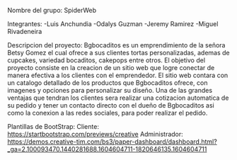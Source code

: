 Nombre del grupo: SpiderWeb

Integrantes:
  -Luis Anchundia
  -Odalys Guzman
  -Jeremy Ramirez
  -Miguel Rivadeneira

Descripcion del proyecto:
  Bgbocaditos es un emprendimiento de la señora Betsy Gomez el cual ofrece a sus clientes tortas personalizadas, ademas de cupcakes, variedad bocaditos, cakepops entre otros. El objetivo del proyecto consiste en la creacion de un sitio web que logre conectar de manera efectiva a los clientes con el emprendedor. El sitio web contara con un catalogo detallado de los productos que Bgbocaditos ofrece, con imagenes y opciones para personalizar su diseño. Una de las grandes ventajas que tendran los clientes sera realizar una cotizacion automatica de su pedido y tener un contacto directo con el dueño de Bgbocaditos asi como la conexion a las redes sociales, para poder realizar el pedido.
  
Plantillas de BootStrap:
Cliente: https://startbootstrap.com/previews/creative
Administrador: https://demos.creative-tim.com/bs3/paper-dashboard/dashboard.html?_ga=2.100093470.1440281688.1604604711-1820646135.1604604711
